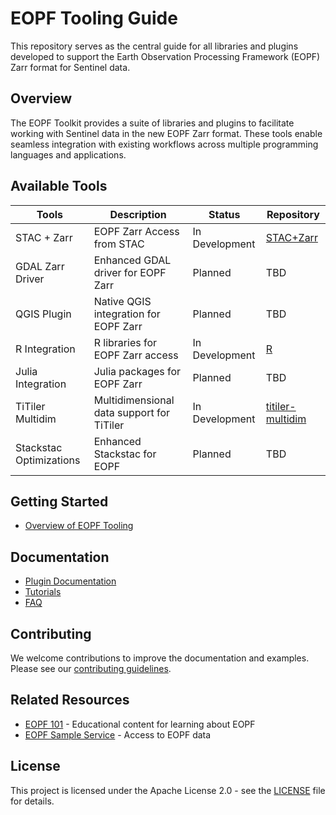 # EOPF Tooling Guide

This repository serves as the central guide for all libraries and plugins developed to support the Earth Observation Processing Framework (EOPF) Zarr format for Sentinel data.

## Overview

The EOPF Toolkit provides a suite of libraries and plugins to facilitate working with Sentinel data in the new EOPF Zarr format. These tools enable seamless integration with existing workflows across multiple programming languages and applications.

## Available Tools

| Tools                   | Description                               | Status         | Repository                                                              |
| ----------------------- | ----------------------------------------- | -------------- | ----------------------------------------------------------------------- |
| STAC + Zarr             | EOPF Zarr Access from STAC                | In Development | [STAC+Zarr](docs/tutorials/stac_zarr/python/eopf_stac_access.md)                                   |
| GDAL Zarr Driver        | Enhanced GDAL driver for EOPF Zarr        | Planned        | TBD                                                                     |
| QGIS Plugin             | Native QGIS integration for EOPF Zarr     | Planned        | TBD                                                                     |
| R Integration           | R libraries for EOPF Zarr access          | In Development | [R](/docs/tutorials/stac_zarr/R/eopf_stac_access.md)                                |
| Julia Integration       | Julia packages for EOPF Zarr              | Planned        | TBD                                                                     |
| TiTiler Multidim        | Multidimensional data support for TiTiler | In Development | [titiler-multidim](https://github.com/developmentseed/titiler-multidim) |
| Stackstac Optimizations | Enhanced Stackstac for EOPF               | Planned        | TBD                                                                     |


## Getting Started

- [Overview of EOPF Tooling](docs/getting-started/overview.md)

## Documentation

- [Plugin Documentation](docs/plugins/)
- [Tutorials](docs/tutorials/)
- [FAQ](docs/faq.md)

## Contributing

We welcome contributions to improve the documentation and examples. Please see our [contributing guidelines](CONTRIBUTING.md).

## Related Resources

- [EOPF 101](https://github.com/sentinels-eopf-toolkit/eopf-101) - Educational content for learning about EOPF
- [EOPF Sample Service](https://eopf.copernicus.eu) - Access to EOPF data

## License

This project is licensed under the Apache License 2.0 - see the [LICENSE](LICENSE) file for details.